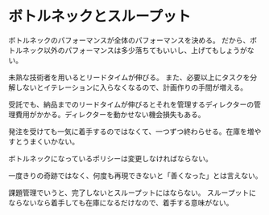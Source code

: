 # ボトルネックとスループット

ボトルネックのパフォーマンスが全体のパフォーマンスを決める。
だから、ボトルネック以外のパフォーマンスは多少落ちてもいいし、上げてもしょうがない。

未熟な技術者を用いるとリードタイムが伸びる。
また、必要以上にタスクを分解しないとイテレーションに入らなくなるので、計画作りの手間が増える。

受託でも、納品までのリードタイムが伸びるとそれを管理するディレクターの管理費用がかかる。ディレクターを動かせない機会損失もある。

発注を受けても一気に着手するのではなくて、一つずつ終わらせる。在庫を増やすとうまくいかない。

ボトルネックになっているポリシーは変更しなければならない。

一度きりの奇跡ではなく、何度も再現できないと「善くなった」とは言えない。

課題管理でいうと、完了しないとスループットにはならない。
スループットにならないなら着手しても在庫になるだけなので、着手する意味がない。
